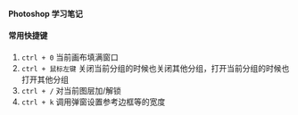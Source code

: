 #### Photoshop 学习笔记


#### 常用快捷键

1. ``ctrl + 0`` 当前画布填满窗口
1. ``ctrl + 鼠标左键`` 关闭当前分组的时候也关闭其他分组，打开当前分组的时候也打开其他分组
1. ``ctrl + /`` 对当前图层加/解锁
1. ``ctrl + k`` 调用弹窗设置参考边框等的宽度
